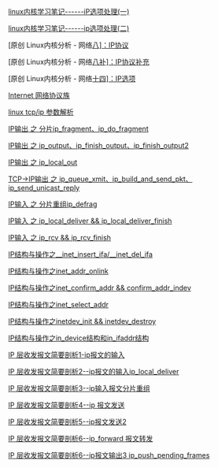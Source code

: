 [linux内核学习笔记------iP选项处理(一)](https://blog.csdn.net/opens_tym/article/details/17562883)

[linux内核学习笔记------ip选项处理(二)](https://blog.csdn.net/opens_tym/article/details/17591001)

[原创                   Linux内核分析 - 网络[八\]：IP协议                       ](https://blog.csdn.net/qy532846454/article/details/6744252)

[原创                   Linux内核分析 - 网络[八补\]：IP协议补充                       ](https://blog.csdn.net/qy532846454/article/details/7281879)

[原创                   Linux内核分析 - 网络[十四\]：IP选项                       ](https://blog.csdn.net/qy532846454/article/details/7498536)

[Internet 网络协议族](https://www.cnblogs.com/codestack/p/9193533.html)

[linux tcp/ip 参数解析](https://www.cnblogs.com/codestack/p/11151950.html)



[IP输出 之 分片ip_fragment、ip_do_fragment](https://www.cnblogs.com/wanpengcoder/p/11755374.html)

[IP输出 之 ip_output、ip_finish_output、ip_finish_output2](https://www.cnblogs.com/wanpengcoder/p/11755363.html)

[IP输出 之 ip_local_out](https://www.cnblogs.com/wanpengcoder/p/11755355.html)

[TCP->IP输出 之 ip_queue_xmit、ip_build_and_send_pkt、ip_send_unicast_reply](https://www.cnblogs.com/wanpengcoder/p/11755349.html)

[IP输入 之 分片重组ip_defrag](https://www.cnblogs.com/wanpengcoder/p/7604715.html)

[IP输入 之 ip_local_deliver && ip_local_deliver_finish](https://www.cnblogs.com/wanpengcoder/p/7603702.html)

[IP输入 之 ip_rcv && ip_rcv_finish](https://www.cnblogs.com/wanpengcoder/p/7577398.html)

[IP结构与操作之__inet_insert_ifa/__inet_del_ifa](https://www.cnblogs.com/wanpengcoder/p/7538366.html)

[IP结构与操作之inet_addr_onlink](https://www.cnblogs.com/wanpengcoder/p/7537996.html)

[IP结构与操作之inet_confirm_addr && confirm_addr_indev](https://www.cnblogs.com/wanpengcoder/p/7537764.html)

[IP结构与操作之inet_select_addr](https://www.cnblogs.com/wanpengcoder/p/7536913.html)

[IP结构与操作之inetdev_init && inetdev_destroy](https://www.cnblogs.com/wanpengcoder/p/7536599.html)

[IP结构与操作之in_device结构和in_ifaddr结构](https://www.cnblogs.com/wanpengcoder/p/7536381.html)



[IP 层收发报文简要剖析1-ip报文的输入](https://www.cnblogs.com/codestack/p/9194080.html)

[IP 层收发报文简要剖析2--ip报文的输入ip_local_deliver](https://www.cnblogs.com/codestack/p/9194808.html)

[IP 层收发报文简要剖析3--ip输入报文分片重组](https://www.cnblogs.com/codestack/p/9194980.html)

[IP 层收发报文简要剖析4--ip 报文发送](https://www.cnblogs.com/codestack/p/9195001.html)

[IP 层收发报文简要剖析5--ip报文发送2](https://www.cnblogs.com/codestack/p/9201813.html)

[IP 层收发报文简要剖析6--ip_forward 报文转发](https://www.cnblogs.com/codestack/p/9266122.html)

[IP 层收发报文简要剖析6--ip报文输出3 ip_push_pending_frames](https://www.cnblogs.com/codestack/p/9265886.html)
